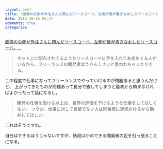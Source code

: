 ```yaml
---
layout: post
title: "画像の右側が外注さんに頼んだソースコード。左側が僕が書きなおしたソースコード。...について"
date: 2012-10-16 08:34
comments: true
categories:
---
```


[画像の右側が外注さんに頼んだソースコード。左側が僕が書きなおしたソースコード。...](http://ac7.tumblr.com/post/33569124174)

> ネット上に配布されてるようなソースコードに手を入れてお金をとる人がいるから、フリーランスの開発者はうさんくさいと思われちゃったりする。

この程度で仕事になってフリーランスでやっていけるのが問題あると思うんだけど、
上がってきたものが問題あって自分で直してしまうと最初から頼まなければよかったって話になるし。

> 開発の仕事を受ける以上は、業界の評価を下げるような仕事をしてほしくない。
つうか、仕事に対して真摯でない人は同業者に迷惑かけるから勘弁してほしい。

これはそうですね。

自分はできるほうじゃないですが、結局ほかのできる開発者の足を引っ張ることになる。
